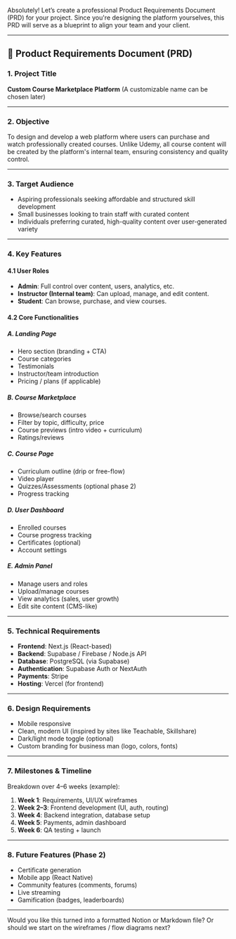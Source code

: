 Absolutely! Let’s create a professional Product Requirements Document (PRD) for your project. Since you're designing the platform yourselves, this PRD will serve as a blueprint to align your team and your client.

---

## 📄 Product Requirements Document (PRD)

### 1. **Project Title**

**Custom Course Marketplace Platform**
(A customizable name can be chosen later)

---

### 2. **Objective**

To design and develop a web platform where users can purchase and watch professionally created courses. Unlike Udemy, all course content will be created by the platform's internal team, ensuring consistency and quality control.

---

### 3. **Target Audience**

* Aspiring professionals seeking affordable and structured skill development
* Small businesses looking to train staff with curated content
* Individuals preferring curated, high-quality content over user-generated variety

---

### 4. **Key Features**

#### 4.1 User Roles

* **Admin**: Full control over content, users, analytics, etc.
* **Instructor (Internal team)**: Can upload, manage, and edit content.
* **Student**: Can browse, purchase, and view courses.

#### 4.2 Core Functionalities

##### A. **Landing Page**

* Hero section (branding + CTA)
* Course categories
* Testimonials
* Instructor/team introduction
* Pricing / plans (if applicable)

##### B. **Course Marketplace**

* Browse/search courses
* Filter by topic, difficulty, price
* Course previews (intro video + curriculum)
* Ratings/reviews

##### C. **Course Page**

* Curriculum outline (drip or free-flow)
* Video player
* Quizzes/Assessments (optional phase 2)
* Progress tracking

##### D. **User Dashboard**

* Enrolled courses
* Course progress tracking
* Certificates (optional)
* Account settings

##### E. **Admin Panel**

* Manage users and roles
* Upload/manage courses
* View analytics (sales, user growth)
* Edit site content (CMS-like)

---

### 5. **Technical Requirements**

* **Frontend**: Next.js (React-based)
* **Backend**: Supabase / Firebase / Node.js API
* **Database**: PostgreSQL (via Supabase)
* **Authentication**: Supabase Auth or NextAuth
* **Payments**: Stripe
* **Hosting**: Vercel (for frontend)

---

### 6. **Design Requirements**

* Mobile responsive
* Clean, modern UI (inspired by sites like Teachable, Skillshare)
* Dark/light mode toggle (optional)
* Custom branding for business man (logo, colors, fonts)

---

### 7. **Milestones & Timeline**

Breakdown over 4–6 weeks (example):

1. **Week 1**: Requirements, UI/UX wireframes
2. **Week 2–3**: Frontend development (UI, auth, routing)
3. **Week 4**: Backend integration, database setup
4. **Week 5**: Payments, admin dashboard
5. **Week 6**: QA testing + launch

---

### 8. **Future Features (Phase 2)**

* Certificate generation
* Mobile app (React Native)
* Community features (comments, forums)
* Live streaming
* Gamification (badges, leaderboards)

---

Would you like this turned into a formatted Notion or Markdown file? Or should we start on the wireframes / flow diagrams next?
